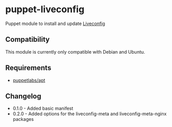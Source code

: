 puppet-liveconfig
=================

Puppet module to install and update [Liveconfig](https://www.liveconfig.com/de)

Compatibility
-------------

This module is currently only compatible with Debian and Ubuntu.

Requirements
------------

-	[puppetlabs/apt](https://forge.puppetlabs.com/puppetlabs/apt)

Changelog
---------

-	0.1.0 - Added basic manifest
-	0.2.0 - Added options for the liveconfig-meta and liveconfig-meta-nginx packages
